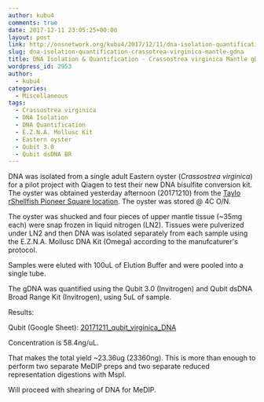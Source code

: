 ```yaml
---
author: kubu4
comments: true
date: 2017-12-11 23:05:25+00:00
layout: post
link: http://onsnetwork.org/kubu4/2017/12/11/dna-isolation-quantification-crassotrea-virginica-mantle-gdna/
slug: dna-isolation-quantification-crassotrea-virginica-mantle-gdna
title: DNA Isolation & Quantification - Crassostrea virginica Mantle gDNA
wordpress_id: 2953
author:
  - kubu4
categories:
  - Miscellaneous
tags:
  - Crassostrea virginica
  - DNA Isolation
  - DNA Quantification
  - E.Z.N.A. Mollusc Kit
  - Eastern oyster
  - Qubit 3.0
  - Qubit dsDNA BR
---
```


DNA was isolated from a single adult Eastern oyster (_Crassostrea virginica_) for a pilot project with Qiagen to test their new DNA bisulfite conversion kit. The oyster was obtained yesterday afternoon (20171210) from the [Taylo rShellfish Pioneer Square location](https://www.taylorshellfishfarms.com/location/pioneer-square). The oyster was stored @ 4C O/N.

The oyster was shucked and four pieces of upper mantle tissue (~35mg each) were snap frozen in liquid nitrogen (LN2). Tissues were pulverized under LN2 and then DNA was isolated separately from each sample using the E.Z.N.A. Mollusc DNA Kit (Omega) according to the manufcaturer's protocol.

Samples were eluted with 100uL of Elution Buffer and were pooled into a single tube.

The gDNA was quantified using the Qubit 3.0 (Invitrogen) and Qubit dsDNA Broad Range Kit (Invitrogen), using 5uL of sample.

Results:

Qubit (Google Sheet): [20171211_qubit_virginica_DNA](https://docs.google.com/spreadsheets/d/1C35zyjc10GNtBt-7z_BBr0Z_ArCZx91H5-Mc05C4evg/edit?usp=sharing)

Concentration is 58.4ng/uL.

That makes the total yield ~23.36ug (23360ng). This is more than enough to perform two separate MeDIP preps and two separate reduced representation digestions with MspI.

Will proceed with shearing of DNA for MeDIP.
